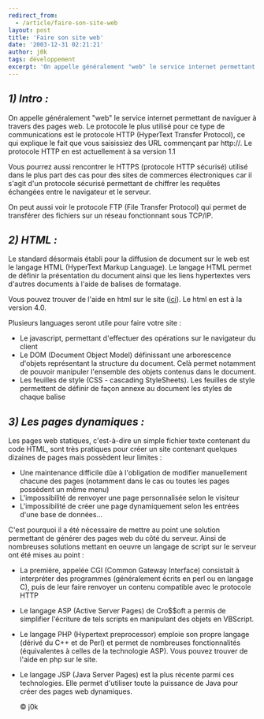 ```yaml
---
redirect_from:
  - /article/faire-son-site-web
layout: post
title: 'Faire son site web'
date: '2003-12-31 02:21:21'
author: j0k
tags: développement
excerpt: 'On appelle généralement "web" le service internet permettant de naviguer à travers des pages web.'
---
```


## _1) Intro :_

On appelle généralement "web" le service internet permettant de naviguer à travers des pages web. Le protocole le plus utilisé pour ce type de communications est le protocole HTTP (HyperText Transfer Protocol), ce qui explique le fait que vous saisissiez des URL commençant par http://. Le protocole HTTP en est actuellement à sa version 1.1

 Vous pourrez aussi rencontrer le HTTPS (protocole HTTP sécurisé) utilisé dans le plus part des cas pour des sites de commerces électroniques car il s'agit d'un protocole sécurisé permettant de chiffrer les requêtes échangées entre le navigateur et le serveur.

 On peut aussi voir le protocole FTP (File Transfer Protocol) qui permet de transférer des fichiers sur un réseau fonctionnant sous TCP/IP.

##  _2) HTML :_

 Le standard désormais établi pour la diffusion de document sur le web est le langage HTML (HyperText Markup Language). Le langage HTML permet de définir la présentation du document ainsi que les liens hypertextes vers d'autres documents à l'aide de balises de formatage.

 Vous pouvez trouver de l'aide en html sur le site ([ici](http://www.j0k3r.net/html-index-0.html)). Le html en est à la version 4.0.

  Plusieurs languages seront utile pour faire votre site :

 - Le javascript, permettant d'effectuer des opérations sur le navigateur du client
 - Le DOM (Document Object Model) définissant une arborescence d'objets représentant la structure du document. Celà permet notamment de pouvoir manipuler l'ensemble des objets contenus dans le document.
 - Les feuilles de style (CSS - cascading StyleSheets). Les feuilles de style permettent de définir de façon annexe au document les styles de chaque balise

##  _3) Les pages dynamiques :_

 Les pages web statiques, c'est-à-dire un simple fichier texte contenant du code HTML, sont très pratiques pour créer un site contenant quelques dizaines de pages mais possèdent leur limites :

 - Une maintenance difficile dûe à l'obligation de modifier manuellement chacune des pages (notamment dans le cas ou toutes les pages possèdent un même menu)
 - L'impossibilité de renvoyer une page personnalisée selon le visiteur
 - L'impossibilité de créer une page dynamiquement selon les entrées d'une base de données...

C'est pourquoi il a été nécessaire de mettre au point une solution permettant de générer des pages web du côté du serveur. Ainsi de nombreuses solutions mettant en oeuvre un langage de script sur le serveur ont été mises au point :

 - La première, appelée CGI (Common Gateway Interface) consistait à interpréter des programmes (généralement écrits en perl ou en langage C), puis de leur faire renvoyer un contenu compatible avec le protocole HTTP
 - Le langage ASP (Active Server Pages) de Cro$$oft a permis de simplifier l'écriture de tels scripts en manipulant des objets en VBScript.
 - Le langage PHP (Hypertext preprocessor) emploie son propre langage (dérivé du C++ et de Perl) et permet de nombreuses fonctionnalités (équivalentes à celles de la technologie ASP). Vous pouvez trouver de l'aide en php sur le site.
 - Le langage JSP (Java Server Pages) est la plus récente parmi ces technologies. Elle permet d'utiliser toute la puissance de Java pour créer des pages web dynamiques.

   © j0k
